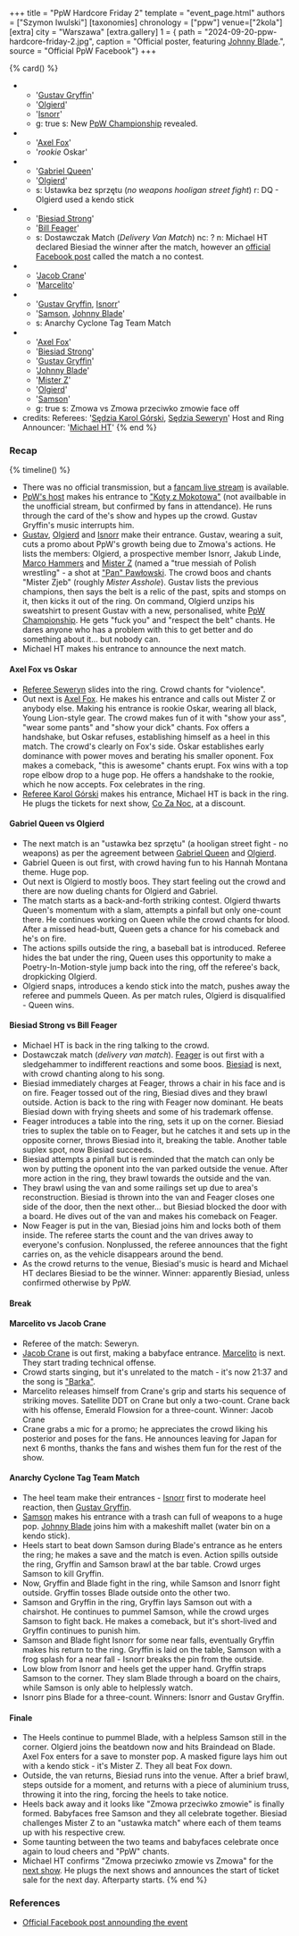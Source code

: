 +++
title = "PpW Hardcore Friday 2"
template = "event_page.html"
authors = ["Szymon Iwulski"]
[taxonomies]
chronology = ["ppw"]
venue=["2kola"]
[extra]
city = "Warszawa"
[extra.gallery]
1 = { path = "2024-09-20-ppw-hardcore-friday-2.jpg", caption = "Official poster, featuring [Johnny Blade](@/w/johnny-blade.md).", source = "Official PpW Facebook"}
+++

{% card() %}
- - '[Gustav Gryffin](@/w/gustav-gryffin.md)'
  - '[Olgierd](@/w/olgierd.md)'
  - '[Isnorr](@/w/isnorr.md)'
  - g: true
    s: New [PpW Championship](@/c/ppw-championship.md) revealed.
- - '[Axel Fox](@/w/axel-fox.md)'
  - '_rookie_ Oskar'
- - '[Gabriel Queen](@/w/gabriel-queen.md)'
  - '[Olgierd](@/w/olgierd.md)'
  - s: Ustawka bez sprzętu (_no weapons hooligan street fight_)
    r: DQ - Olgierd used a kendo stick
- - '[Biesiad Strong](@/w/biesiad.md)'
  - '[Bill Feager](@/w/feager.md)'
  - s: Dostawczak Match (_Delivery Van Match_)
    nc: ?
    n: Michael HT declared Biesiad the winner after the match, however an [official Facebook post][dostawczak-nc] called the match a no contest.
- - '[Jacob Crane](@/w/jacob-crane.md)'
  - '[Marcelito](@/w/marcelito.md)'
- - '[Gustav Gryffin](@/w/gustav-gryffin.md), [Isnorr](@/w/isnorr.md)'
  - '[Samson](@/w/samson.md), [Johnny Blade](@/w/johnny-blade.md)'
  - s: Anarchy Cyclone Tag Team Match
- - '[Axel Fox](@/w/axel-fox.md)'
  - '[Biesiad Strong](@/w/biesiad.md)'
  - '[Gustav Gryffin](@/w/gustav-gryffin.md)'
  - '[Johnny Blade](@/w/johnny-blade.md)'
  - '[Mister Z](@/w/johnny-blade.md)'
  - '[Olgierd](@/w/olgierd.md)'
  - '[Samson](@/w/samson.md)'
  - g: true
    s: Zmowa vs Zmowa przeciwko zmowie face off
- credits:
    Referees: '[Sędzia Karol Górski](@/w/sedzia-karol-gorski.md), [Sędzia Seweryn](@/w/sedzia-seweryn.md)'
    Host and Ring Announcer: '[Michael HT](@/w/michael-ht.md)'
{% end %}

### Recap

{% timeline() %}

* There was no official transmission, but a [fancam live stream](https://www.youtube.com/watch?v=aHkaPbVlPf8) is available.
* [PpW's host](@/w/michael-ht.md) makes his entrance to ["Koty z Mokotowa"](https://www.youtube.com/watch?v=tnY3qfmS-6k) (not availbable in the unofficial stream, but confirmed by fans in attendance). He runs through the card of the's show and hypes up the crowd. Gustav Gryffin's music interrupts him.
* [Gustav](@/w/gustav-gryffin.md), [Olgierd](@/w/olgierd.md) and [Isnorr](@/w/isnorr.md) make their entrance. Gustav, wearing a suit, cuts a promo about PpW's growth being due to Zmowa's actions. He lists the members: Olgierd, a prospective member Isnorr, Jakub Linde, [Marco Hammers](@/w/marco-hammers.md) and [Mister Z](@/w/mister-z.md) (named a "true messiah of Polish wrestling" - a shot at ["Pan" Pawłowski](@/w/pan-pawlowski.md). The crowd boos and chants "Mister Zjeb" (roughly _Mister Asshole_). Gustav lists the previous champions, then says the belt is a relic of the past, spits and stomps on it, then kicks it out of the ring. On command, Olgierd unzips his sweatshirt to present Gustav with a new, personalised, white [PpW Championship](@/c/ppw-championship.md). He gets "fuck you" and "respect the belt" chants. He dares anyone who has a problem with this to get better and do something about it... but nobody can.
* Michael HT makes his entrance to announce the next match.

#### Axel Fox vs Oskar

* [Referee Seweryn](@/w/sedzia-seweryn.md) slides into the ring. Crowd chants for "violence".
* Out next is [Axel Fox](@/w/axel-fox.md). He makes his entrance and calls out Mister Z or anybody else. Making his entrance is rookie Oskar, wearing all black, Young Lion-style gear. The crowd makes fun of it with "show your ass", "wear some pants" and "show your dick" chants. Fox offers a handshake, but Oskar refuses, establishing himself as a heel in this match. The crowd's clearly on Fox's side. Oskar establishes early dominance with power moves and berating his smaller oponent. Fox makes a comeback, "this is awesome" chants erupt. Fox wins with a top rope elbow drop to a huge pop. He offers a handshake to the rookie, which he now accepts. Fox celebrates in the ring.
* [Referee Karol Górski](@/w/sedzia-karol-gorski.md) makes his entrance, Michael HT is back in the ring. He plugs the tickets for next show, [Co Za Noc](@/e/ppw/2024-10-26-ppw-co-za-noc.md), at a discount.

#### Gabriel Queen vs Olgierd

* The next match is an "ustawka bez sprzętu" (a hooligan street fight - no weapons) as per the agreement between [Gabriel Queen](@/w/gabriel-queen.md) and [Olgierd](@/w/olgierd.md).
* Gabriel Queen is out first, with crowd having fun to his Hannah Montana theme. Huge pop.
* Out next is Olgierd to mostly boos. They start feeling out the crowd and there are now dueling chants for Olgierd and Gabriel.
* The match starts as a back-and-forth striking contest. Olgierd thwarts Queen's momentum with a slam, attempts a pinfall but only one-count there. He continues working on Queen while the crowd chants for blood. After a missed head-butt, Queen gets a chance for his comeback and he's on fire.
* The actions spills outside the ring, a baseball bat is introduced. Referee hides the bat under the ring, Queen uses this opportunity to make a Poetry-In-Motion-style jump back into the ring, off the referee's back, dropkicking Olgierd.
* Olgierd snaps, introduces a kendo stick into the match, pushes away the referee and pummels Queen. As per match rules, Olgierd is disqualified - Queen wins.

#### Biesiad Strong vs Bill Feager

* Michael HT is back in the ring talking to the crowd.
* Dostawczak match (_delivery van match_). [Feager](@/w/feager.md) is out first with a sledgehammer to indifferent reactions and some boos. [Biesiad](@/w/biesiad.md) is next, with crowd chanting along to his song.
* Biesiad immediately charges at Feager, throws a chair in his face and is on fire. Feager tossed out of the ring, Biesiad dives and they brawl outside. Action is back to the ring with Feager now dominant. He beats Biesiad down with frying sheets and some of his trademark offense.
* Feager introduces a table into the ring, sets it up on the corner. Biesiad tries to suplex the table on to Feager, but he catches it and sets up in the opposite corner, throws Biesiad into it, breaking the table. Another table suplex spot, now Biesiad succeeds.
* Biesiad attempts a pinfall but is reminded that the match can only be won by putting the oponent into the van parked outside the venue. After more action in the ring, they brawl towards the outside and the van.
* They brawl using the van and some railings set up due to area's reconstruction. Biesiad is thrown into the van and Feager closes one side of the door, then the next other... but Biesiad blocked the door with a board. He dives out of the van and makes his comeback on Feager.
* Now Feager is put in the van, Biesiad joins him and locks both of them inside. The referee starts the count and the van drives away to everyone's confusion. Nonplussed, the referee announces that the fight carries on, as the vehicle disappears around the bend.
* As the crowd returns to the venue, Biesiad's music is heard and Michael HT declares Biesiad to be the winner. Winner: apparently Biesiad, unless confirmed otherwise by PpW.

#### Break

#### Marcelito vs Jacob Crane

* Referee of the match: Seweryn.
* [Jacob Crane](@/w/jacob-crane.md) is out first, making a babyface entrance. [Marcelito](@/w/marcelito.md) is next. They start trading technical offense.
* Crowd starts singing, but it's unrelated to the match - it's now 21:37 and the song is ["Barka"](https://en.wikipedia.org/wiki/Lord,_You_Have_Come_to_the_Lakeshore).
* Marcelito releases himself from Crane's grip and starts his sequence of striking moves. Satellite DDT on Crane but only a two-count. Crane back with his offense, Emerald Flowsion for a three-count. Winner: Jacob Crane
* Crane grabs a mic for a promo; he appreciates the crowd liking his posterior and poses for the fans. He announces leaving for Japan for next 6 months, thanks the fans and wishes them fun for the rest of the show.

#### Anarchy Cyclone Tag Team Match

* The heel team make their entrances - [Isnorr](@/w/isnorr.md) first to moderate heel reaction, then [Gustav Gryffin](@/w/gustav-gryffin.md).
* [Samson](@/w/samson.md) makes his entrance with a trash can full of weapons to a huge pop. [Johnny Blade](@/w/johnny-blade.md) joins him with a makeshift mallet (water bin on a kendo stick).
* Heels start to beat down Samson during Blade's entrance as he enters the ring; he makes a save and the match is even. Action spills outside the ring, Gryffin and Samson brawl at the bar table. Crowd urges Samson to kill Gryffin.
* Now, Gryffin and Blade fight in the ring, while Samson and Isnorr fight outside. Gryffin tosses Blade outside onto the other two.
* Samson and Gryffin in the ring, Gryffin lays Samson out with a chairshot. He continues to pummel Samson, while the crowd urges Samson to fight back. He makes a comeback, but it's short-lived and Gryffin continues to punish him.
* Samson and Blade fight Isnorr for some near falls, eventually Gryffin makes his return to the ring. Gryffin is laid on the table, Samson with a frog splash for a near fall - Isnorr breaks the pin from the outside.
* Low blow from Isnorr and heels get the upper hand. Gryffin straps Samson to the corner. They slam Blade through a board on the chairs, while Samson is only able to helplessly watch.
* Isnorr pins Blade for a three-count. Winners: Isnorr and Gustav Gryffin.

#### Finale

* The Heels continue to pummel Blade, with a helpless Samson still in the corner. Olgierd joins the beatdown now and hits Braindead on Blade. Axel Fox enters for a save to monster pop. A masked figure lays him out with a kendo stick - it's Mister Z. They all beat Fox down.
* Outside, the van returns, Biesiad runs into the venue. After a brief brawl, steps outside for a moment,  and returns with a piece of aluminium truss, throwing it into the ring, forcing the heels to take notice.
* Heels back away and it looks like "Zmowa przeciwko zmowie" is finally formed. Babyfaces free Samson and they all celebrate together. Biesiad challenges Mister Z to an "ustawka match" where each of them teams up with his respective crew.
* Some taunting between the two teams and babyfaces celebrate once again to loud cheers and "PpW" chants.
* Michael HT confirms "Zmowa przeciwko zmowie vs Zmowa" for the [next show](@/e/ppw/2024-10-26-ppw-co-za-noc.md). He plugs the next shows and announces the start of ticket sale for the next day. Afterparty starts.
{% end %}

### References

* [Official Facebook post announding the event](https://www.facebook.com/OficjalnePPW/posts/pfbid08d4V76rPAC5izL61xJRK9jjKYZNjTEawzJjtzKZTtZgiS5PAeA8EquL6FGQteEayl)


[dostawczak-nc]: https://www.facebook.com/OficjalnePPW/posts/pfbid0GvoYdEwBwUSNJ3H5WPmwUcP7sFXjA5ECQ84eXkWXbKwpHfPGzcxzE9MhWkEPSRJAl
